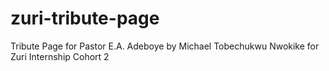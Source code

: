 # zuri-tribute-page
Tribute Page for Pastor E.A. Adeboye by Michael Tobechukwu Nwokike for Zuri Internship Cohort 2
